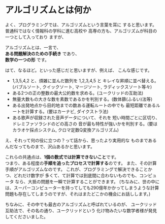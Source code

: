 # アルゴリズムとは何か

よく、プログラミングでは、アルゴリズムという言葉を耳に
すると思います。普通科ではなく情報科の学科に進む高校や
高専の方も、アルゴリズムが科目の一つとして入っており
ますが、  
  
アルゴリズムとは、一言で、  
**ある問題解決のための手続き**  であり、  
**数学の一つの形**  です。

はて、なるほど。といった感じだと思いますが、例えば、
こんな感じです。  

- 1,3,5,4,2 と、煩雑に並んだ数列を 1,2,3,4,5 と
キレイな昇順に並べ替える。(バブルソート, クイックソート, マージソート, ラディックスソート等々)
- ある2つの正の整数の最大公約数を求める。(ユークリッドの互助法)
- 無量大数もの大きな数を素数であるかを判別する。(数体篩(ふるい)法等)
- ある出発地点から目的地までの数ある運転ルートの中でも
最短距離であるルートを計算する。(要はカーナビ, ダイクストラ法)
- ある歌声が収録された音声データについて、それを
短い時間ごとに区切り、ドレミファソラシドのどの高さの
音が最も特性が強いかを判別する。(要はカラオケ採点システム, クロマ定数Q変換アルゴリズム)

え、それって何の役に立つの？って話から、思ったより実用的な
ものまであるんだなってものまで、沢山あるかと思います。  
  
これらの共通点は、**1個の数式では計算できないこと**です。  
つまり、ある程度の**手順を追ったプロセスで計算する**のです。
また、その計算手順がアルゴリズムなのです。
これが、プログラミングで解決できることかつ、どれだけ数字が
多くて、て計算では到底間に合わないものでも、コンピュータ
なら、大抵の問題を一瞬で計算することができます。
(ちなみに、世の中には、スーパーコンピューターを持ってしても290億年かかってしまうような計算問題も存在してしまうのですが、それはまたどこかの機会にお話しします。)  
  
ちなみに、その中でも最古のアルゴリズムと呼ばれているのが、
ユークリッド互助法で、その名の通り、ユークリッドという
化け物みたいな数学者様が発見してくださいました。  
